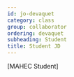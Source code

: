 ```yaml
---
id: jo-devaquet  
category: class 
group: collaborator
ordering: devaquet
subheading: Student
title: Student JD 
---
```


[MAHEC Student] 
